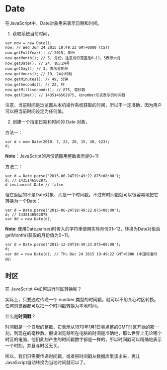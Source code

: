 # Date

在JavaScript中，Date对象用来表示日期和时间。

1. 获取系统当前时间，

```
var now = new Date();
now; // Wed Jun 24 2015 19:49:22 GMT+0800 (CST)
now.getFullYear(); // 2015, 年份
now.getMonth(); // 5, 月份，注意月份范围是0~11，5表示六月
now.getDate(); // 24, 表示24号
now.getDay(); // 3, 表示星期三
now.getHours(); // 19, 24小时制
now.getMinutes(); // 49, 分钟
now.getSeconds(); // 22, 秒
now.getMilliseconds(); // 875, 毫秒数
now.getTime(); // 1435146562875, 以number形式表示的时间戳
```

注意，当前时间是浏览器从本机操作系统获取的时间，所以不一定准确，因为用户可以把当前时间设定为任何值。



2. 创建一个指定日期和时间的 Date 对象，

方法一：

```
var d = new Date(2019, 7, 23, 20, 15, 30, 123);
d;
```

**Note**：JavaScript的月份范围用整数表示是0~11



方法二：

```
var d = Date.parse('2015-06-24T19:49:22.875+08:00');
d; // 1435146562875
d instanceof Date // false
```

但它返回的不是Date对象，而是一个时间戳。不过有时间戳就可以很容易地把它转换为一个Date：

```
var d = Date.parse('2015-06-24T19:49:22.875+08:00');
d; // 1435146562875
var dd = new Date(d);
```

**Note**: 使用Date.parse()时传入的字符串使用实际月份01~12，转换为Date对象后getMonth()获取的月份值为0~11。

```
var d = Date.parse('2015-12-24T19:49:22.875+08:00');
d;
var dd = new Date(d); // Thu Dec 24 2015 19:49:22 GMT+0800 (中国标准时间)
```



## 时区

在 JavaScript 中如何进行时区转换呢？

实际上，只要通过传递一个 number 类型的时间戳，就可以不用关心时区转换。任何浏览器都可以把一个时间戳转换为本地时间。

什么是**时间戳**？

时间戳是一个自增的整数，它表示从1970年1月1日零点整的GMT时区开始的那一刻，到现在的毫秒数。假设浏览器所在电脑的时间是准确地，那么世界上无论哪个时区的电脑，他们此刻产生的时间戳数字都是一样的，所以时间戳可以精确地表示一个时刻，并且与时区无关。

所以，我们只需要传递时间戳，或者把时间戳从数据库里读出来，再让JavaScript自动转换为当地时间就可以了。

